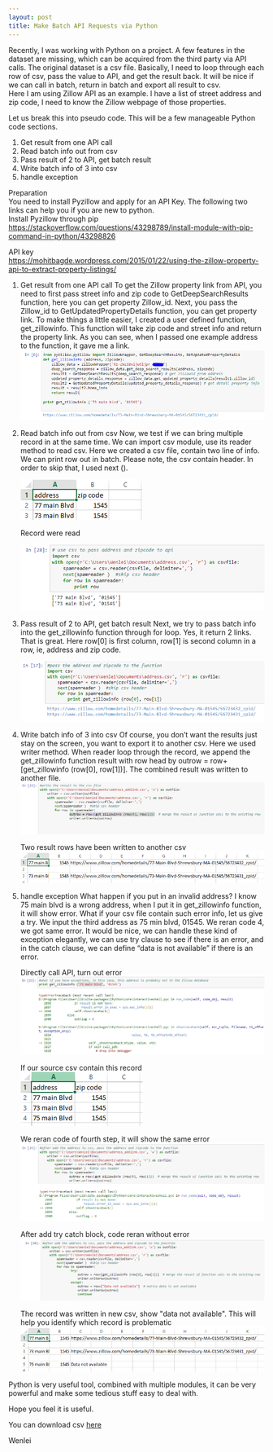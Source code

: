 ```yaml
---
layout: post
title: Make Batch API Requests via Python 
---
```


Recently, I was working with Python on a project. A few features in the dataset are missing, which can be acquired from the third party via API calls.  The original dataset is a csv file.  Basically, I need to loop through each row of csv, pass the value to API, and get the result back.  It will be nice if we can call in batch, return in batch and export all result to csv.  
Here I am using Zillow API as an example.  I have a list of street address and zip code, I need to know the Zillow webpage of those properties.

Let us break this into pseudo code.  This will be a few manageable Python code sections.
1.	Get result from one API call
2.	Read batch info  out from csv
3.	Pass result of 2 to API, get batch result 
4.	Write batch info of 3  into csv
5.	handle exception

Preparation  
You need to install Pyzillow and apply for an API Key.  The following two links can help you if you are new to python.  
Install Pyzillow through pip    
<https://stackoverflow.com/questions/43298789/install-module-with-pip-command-in-python/43298826>

API key     
<https://mohitbagde.wordpress.com/2015/01/22/using-the-zillow-property-api-to-extract-property-listings/>


1.	Get result from one API call
To get the Zillow property link from API, you need to first pass street info and zip code to GetDeepSearchResults function, here you can get property Zillow_id. Next, you pass the Zillow_id to GetUpdatedPropertyDetails function, you can get property link.  To make things a little easier, I created a user defined function, get_zillowinfo. This function will take zip code and street info and return the property link.  As you can see, when I passed one example address to the function, it gave me a link.   
    <img src="/images/blog13/function.PNG" >


2.	Read batch info  out from csv
Now, we test if we can bring multiple record in at the same time.
We can import csv module, use its reader method to read csv. Here we created a csv file, contain two line of info.  We can print row out in batch.  Please note, the csv contain header. In order to skip that, I used next ().   


    <img src="/images/blog13/address1.PNG" >  

    Record were read  

    <img src="/images/blog13/read1.PNG" > 


3.	Pass result of 2 to API, get batch result 
Next, we try to pass batch info into the get_zillowinfo function through for loop.  Yes, it return 2 links. That is great.   Here row[0] is first column, row[1] is second column in a row, ie, address and zip code. 

    <img src="/images/blog13/read2.PNG" > 


4.	Write batch info of 3  into csv
Of course, you don’t want the results just stay on the screen, you want to export it to another csv.  Here we used writer method. When reader loop through the record, we append the get_zillowinfo function result with row head by outrow = row+[get_zillowinfo (row[0], row[1])].  The combined result was written to another file.  
    <img src="/images/blog13/write.PNG" > 

    Two result rows have been written to another csv
    <img src="/images/blog13/result1.PNG" > 


5.	handle exception
What happen if you put in an invalid address?  I know 75 main blvd is a wrong address, when I put it in get_zillowinfo function, it will show error.  What if your csv file contain such error info, let us give a try.  We input the third address as 75 min blvd, 01545.  We reran code 4, we got same error.  It would be nice, we can handle these kind of exception elegantly, we can use try clause to see if there is an error, and in the catch clause, we can define “data is not available” if there is an error.

    Directly call API, turn out error  
    <img src="/images/blog13/error1.PNG" > 

    If our source csv contain this record   
    <img src="/images/blog13/address2.PNG" >  

    We reran code of fourth step, it will show the same error  
    <img src="/images/blog13/error2.PNG" > 

    After add try catch block, code reran without error 
    <img src="/images/blog13/final.PNG" > 

    The record was written in new csv, show "data not available". This will help you identify which record is problematic  
    <img src="/images/blog13/result2.PNG" > 

Python is very useful tool, combined with multiple modules, it can be very powerful and make some tedious stuff easy to deal with. 

Hope you feel it is useful.

You can download csv <a href="/Files/address.zip">here</a>

Wenlei 




